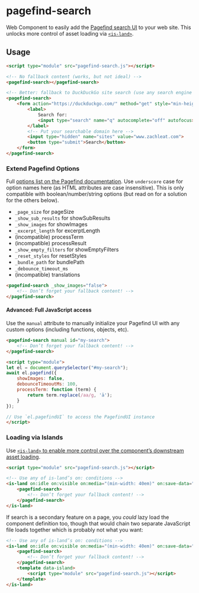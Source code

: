 # pagefind-search

Web Component to easily add the [Pagefind search UI](https://pagefind.app/) to your web site. This unlocks more control of asset loading via [`<is-land>`](https://www.11ty.dev/docs/plugins/partial-hydration/).

## Usage

```html
<script type="module" src="pagefind-search.js"></script>

<!-- No fallback content (works, but not ideal) -->
<pagefind-search></pagefind-search>

<!-- Better: fallback to DuckDuckGo site search (use any search engine here) -->
<pagefind-search>
	<form action="https://duckduckgo.com/" method="get" style="min-height: 3.2em;"><!-- min-height to reduce CLS -->
		<label>
			Search for:
			<input type="search" name="q" autocomplete="off" autofocus>
		</label>
		<!-- Put your searchable domain here -->
		<input type="hidden" name="sites" value="www.zachleat.com">
		<button type="submit">Search</button>
	</form>
</pagefind-search>
```

### Extend Pagefind Options

Full [options list on the Pagefind documentation](https://pagefind.app/docs/ui/). Use `underscore` case for option names here (as HTML attributes are case insensitive). This is only compatible with boolean/number/string options (but read on for a solution for the others below).

* `_page_size` for pageSize
* `_show_sub_results` for showSubResults
* `_show_images` for showImages
* `_excerpt_length` for excerptLength
* (incompatible) processTerm
* (incompatible) processResult
* `_show_empty_filters` for showEmptyFilters
* `_reset_styles` for resetStyles
* `_bundle_path` for bundlePath
* `_debounce_timeout_ms`
* (incompatible) translations

```html
<pagefind-search _show_images="false">
	<!-- Don’t forget your fallback content! -->
</pagefind-search>
```

#### Advanced: Full JavaScript access

Use the `manual` attribute to manually initialize your Pagefind UI with any custom options (including functions, objects, etc).

```html
<pagefind-search manual id="my-search">
	<!-- Don’t forget your fallback content! -->
</pagefind-search>

<script type="module">
let el = document.querySelector("#my-search");
await el.pagefind({
	showImages: false,
	debounceTimeoutMs: 100,
	processTerm: function (term) {
		return term.replace(/aa/g, 'ā');
	}
});

// Use `el.pagefindUI` to access the PagefindUI instance
</script>
```

### Loading via Islands

Use [`<is-land>` to enable more control over the component’s downstream asset loading](https://www.11ty.dev/docs/plugins/partial-hydration/).

```html
<script type="module" src="pagefind-search.js"></script>

<!-- Use any of is-land’s on: conditions -->
<is-land on:idle on:visible on:media="(min-width: 40em)" on:save-data="false">
	<pagefind-search>
		<!-- Don’t forget your fallback content! -->
	</pagefind-search>
</is-land>
```

If search is a secondary feature on a page, you _could_ lazy load the component definition too, though that would chain two separate JavaScript file loads together which is probably not what you want:

```html
<!-- Use any of is-land’s on: conditions -->
<is-land on:idle on:visible on:media="(min-width: 40em)" on:save-data="false">
	<pagefind-search>
		<!-- Don’t forget your fallback content! -->
	</pagefind-search>
	<template data-island>
		<script type="module" src="pagefind-search.js"></script>
	</template>
</is-land>
```
